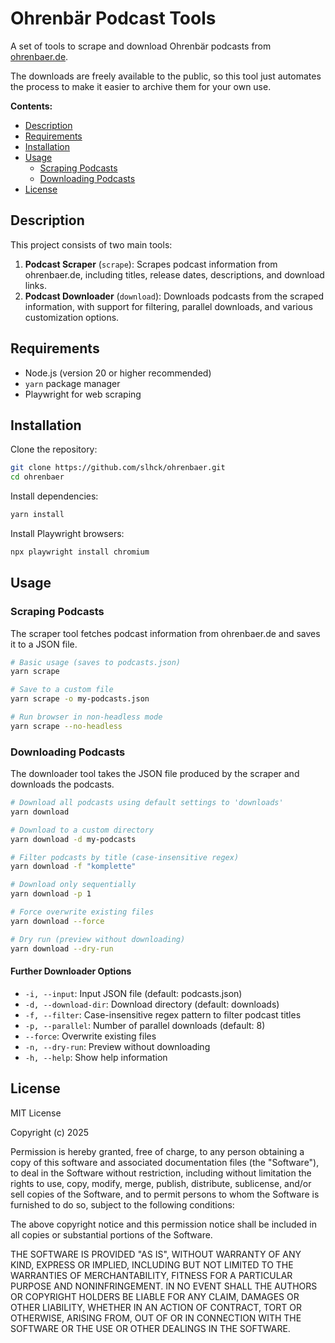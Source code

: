 # Ohrenbär Podcast Tools

A set of tools to scrape and download Ohrenbär podcasts from [ohrenbaer.de](https://www.ohrenbaer.de).

The downloads are freely available to the public, so this tool just automates the process to make it easier to archive them for your own use.

**Contents:**

- [Description](#description)
- [Requirements](#requirements)
- [Installation](#installation)
- [Usage](#usage)
  - [Scraping Podcasts](#scraping-podcasts)
  - [Downloading Podcasts](#downloading-podcasts)
- [License](#license)

## Description

This project consists of two main tools:

1. **Podcast Scraper** (`scrape`): Scrapes podcast information from ohrenbaer.de, including titles, release dates, descriptions, and download links.
2. **Podcast Downloader** (`download`): Downloads podcasts from the scraped information, with support for filtering, parallel downloads, and various customization options.

## Requirements

- Node.js (version 20 or higher recommended)
- `yarn` package manager
- Playwright for web scraping

## Installation

Clone the repository:

```bash
git clone https://github.com/slhck/ohrenbaer.git
cd ohrenbaer
```

Install dependencies:

```bash
yarn install
```

Install Playwright browsers:

```bash
npx playwright install chromium
```

## Usage

### Scraping Podcasts

The scraper tool fetches podcast information from ohrenbaer.de and saves it to a JSON file.

```bash
# Basic usage (saves to podcasts.json)
yarn scrape

# Save to a custom file
yarn scrape -o my-podcasts.json

# Run browser in non-headless mode
yarn scrape --no-headless
```

### Downloading Podcasts

The downloader tool takes the JSON file produced by the scraper and downloads the podcasts.

```bash
# Download all podcasts using default settings to 'downloads'
yarn download

# Download to a custom directory
yarn download -d my-podcasts

# Filter podcasts by title (case-insensitive regex)
yarn download -f "komplette"

# Download only sequentially
yarn download -p 1

# Force overwrite existing files
yarn download --force

# Dry run (preview without downloading)
yarn download --dry-run
```

#### Further Downloader Options

- `-i, --input`: Input JSON file (default: podcasts.json)
- `-d, --download-dir`: Download directory (default: downloads)
- `-f, --filter`: Case-insensitive regex pattern to filter podcast titles
- `-p, --parallel`: Number of parallel downloads (default: 8)
- `--force`: Overwrite existing files
- `-n, --dry-run`: Preview without downloading
- `-h, --help`: Show help information

## License

MIT License

Copyright (c) 2025

Permission is hereby granted, free of charge, to any person obtaining a copy
of this software and associated documentation files (the "Software"), to deal
in the Software without restriction, including without limitation the rights
to use, copy, modify, merge, publish, distribute, sublicense, and/or sell
copies of the Software, and to permit persons to whom the Software is
furnished to do so, subject to the following conditions:

The above copyright notice and this permission notice shall be included in all
copies or substantial portions of the Software.

THE SOFTWARE IS PROVIDED "AS IS", WITHOUT WARRANTY OF ANY KIND, EXPRESS OR
IMPLIED, INCLUDING BUT NOT LIMITED TO THE WARRANTIES OF MERCHANTABILITY,
FITNESS FOR A PARTICULAR PURPOSE AND NONINFRINGEMENT. IN NO EVENT SHALL THE
AUTHORS OR COPYRIGHT HOLDERS BE LIABLE FOR ANY CLAIM, DAMAGES OR OTHER
LIABILITY, WHETHER IN AN ACTION OF CONTRACT, TORT OR OTHERWISE, ARISING FROM,
OUT OF OR IN CONNECTION WITH THE SOFTWARE OR THE USE OR OTHER DEALINGS IN THE
SOFTWARE.
